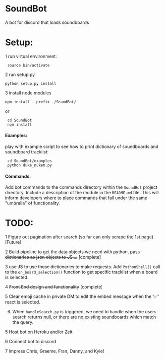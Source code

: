 # SoundBot
A bot for discord that loads soundboards

# Setup:

1 run virtual environment:

``` source bin/activate```

2 run setup.py

``` python setup.py install ```

3 install node modules

``` npm install --prefix ./SoundBot/ ```

 or
 
``` 
 cd SoundBot
 npm install
```

#### Examples:

play with example script to see how to print dictionary of soundboards and soundboard tracklist:

```
 cd SoundBot/examples
 python duke_nukem.py
```

#### Commands:

Add bot commands to the commands directory within the `SoundBot` project directory. Include a description of the module in the `README.md` file. This will inform developers where to place commands that fall under the same "umbrella" of functionality.

# TODO:
 
 1 Figure out pagination after search (so far can only scrape the 1st page) [Future]
 
 2 ~~Build pipeline to get the data objects we need with python~~, ~~pass dictionaries as json objects to JS ...~~ [complete]
 
 3 ~~use JS to use those dictionaries to make requests.~~ Add `PythonShell()` call to the `on_board_selection()` function to get specific tracklist when a board is selected.
 
 4 ~~Front End design and functionality~~ [complete]
 
 5 Clear emoji cache in private DM to edit the embed message when the '✅' react is selected.
 
 6. When `handleSearch.py` is triggered, we need to handle when the users search returns null, or there are no existing soundboards which match the query.
 
 5 Host bot on Heroku and/or Zeit
 
 6 Connect bot to discord
 
 7 Impress Chris, Graeme, Fran, Danny, and Kyle!
